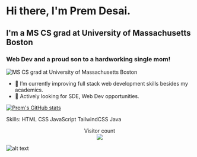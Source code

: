 # Hi there, I'm Prem Desai.


## I'm a MS CS grad at University of Massachusetts Boston 
### Web Dev and a proud son to a hardworking single mom!
![MS CS grad at University of Massachusetts Boston](https://pbs.twimg.com/profile_banners/1534935849292697600/1654881058/1500x500)
- 🌱 I’m currently improving full stack web development skills besides my academics.
- 👯 Actively looking for SDE, Web Dev opportunities.


[![Prem's GitHub stats](https://github-readme-stats.vercel.app/api?username=TheyCallMePrem)](https://github.com/anuraghazra/github-readme-stats)

Skills:  HTML CSS JavaScript TailwindCSS Java  

<p align="center"> 
  Visitor count<br>
  <img src="https://profile-counter.glitch.me/TheyCallMePrem/count.svg" />
</p>



![alt text]([http://url/to/img.png](https://github.com/TheyCallMePrem/TheyCallMePrem/blob/main/img/html-5--v1.png))





